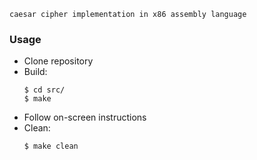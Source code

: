 ```
caesar cipher implementation in x86 assembly language
```
### Usage
- Clone repository
- Build:
    ```
    $ cd src/
    $ make
    ```
- Follow on-screen instructions
- Clean:
    ```
    $ make clean
    ```
